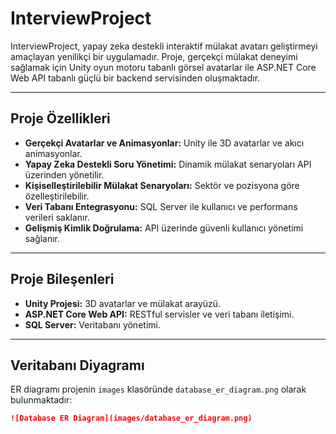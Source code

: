 # InterviewProject

InterviewProject, yapay zeka destekli interaktif mülakat avatarı geliştirmeyi amaçlayan yenilikçi bir uygulamadır. Proje, gerçekçi mülakat deneyimi sağlamak için Unity oyun motoru tabanlı görsel avatarlar ile ASP.NET Core Web API tabanlı güçlü bir backend servisinden oluşmaktadır.

---

## Proje Özellikleri

- **Gerçekçi Avatarlar ve Animasyonlar:** Unity ile 3D avatarlar ve akıcı animasyonlar.
- **Yapay Zeka Destekli Soru Yönetimi:** Dinamik mülakat senaryoları API üzerinden yönetilir.
- **Kişiselleştirilebilir Mülakat Senaryoları:** Sektör ve pozisyona göre özelleştirilebilir.
- **Veri Tabanı Entegrasyonu:** SQL Server ile kullanıcı ve performans verileri saklanır.
- **Gelişmiş Kimlik Doğrulama:** API üzerinde güvenli kullanıcı yönetimi sağlanır.

---

## Proje Bileşenleri

- **Unity Projesi:** 3D avatarlar ve mülakat arayüzü.
- **ASP.NET Core Web API:** RESTful servisler ve veri tabanı iletişimi.
- **SQL Server:** Veritabanı yönetimi.

---

## Veritabanı Diyagramı

ER diagramı projenin `images` klasöründe `database_er_diagram.png` olarak bulunmaktadır:

```markdown
![Database ER Diagram](images/database_er_diagram.png)

